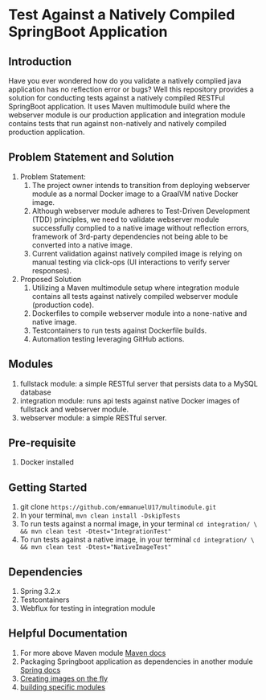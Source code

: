 # Test Against a Natively Compiled SpringBoot Application

## Introduction
Have you ever wondered how do you validate a natively complied java application has no
reflection error or bugs? Well this repository provides a solution for conducting tests
against a natively compiled RESTFul SpringBoot application. It uses Maven multimodule
build where the webserver module is our production application and integration module
contains tests that run against non-natively and natively compiled production application.

## Problem Statement and Solution
1. Problem Statement:
   1. The project owner intends to transition from deploying webserver module
   as a normal Docker image to a GraalVM native Docker image.
   2. Although webserver module adheres to Test-Driven Development (TDD) principles,
   we need to validate webserver module successfully complied to a native image without
   reflection errors, framework of 3rd-party dependencies not being able to be converted
   into a native image.
   3. Current validation against natively compiled image is relying on manual testing via
   click-ops (UI interactions to verify server responses).
2. Proposed Solution
   1. Utilizing a Maven multimodule setup where integration module contains all tests
   against natively compiled webserver module (production code).
   2. Dockerfiles to compile webserver module into a none-native and native image.
   3. Testcontainers to run tests against Dockerfile builds.
   4. Automation testing leveraging GitHub actions.

## Modules
1. fullstack module: a simple RESTful server that persists data to a MySQL database
2. integration module: runs api tests against native Docker images of fullstack and webserver
module.
3. webserver module: a simple RESTful server.

## Pre-requisite
1. Docker installed

## Getting Started
1. git clone `https://github.com/emmanuelU17/multimodule.git`
2. In your terminal, `mvn clean install -DskipTests`
3. To run tests against a normal image, in your terminal `cd integration/ \
   && mvn clean test -Dtest="IntegrationTest"`
4. To run tests against a native image, in your terminal
   `cd integration/ \ && mvn clean test -Dtest="NativeImageTest"`

## Dependencies
1. Spring 3.2.x
2. Testcontainers
3. Webflux for testing in integration module

## Helpful Documentation
1. For more above Maven module [Maven docs](https://maven.apache.org/guides/mini/guide-multiple-modules.html)
2. Packaging Springboot application as dependencies in another module
[Spring docs](https://docs.spring.io/spring-boot/docs/current/maven-plugin/reference/htmlsingle/#packaging.repackage-goal.parameter-details.skip)
3. [Creating images on the fly](https://java.testcontainers.org/features/creating_images/)
4. [building specific modules](https://books.sonatype.com/mvnref-book/reference/_using_advanced_reactor_options.html#:~:text=Making%20a%20Subset%20of%20Projects,(either%20directly%20or%20indirectly).)